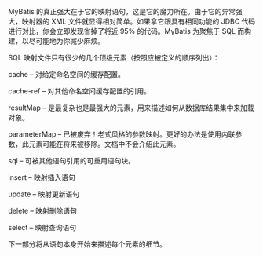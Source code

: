 MyBatis 的真正强大在于它的映射语句，这是它的魔力所在。由于它的异常强大，映射器的 XML 文件就显得相对简单。如果拿它跟具有相同功能的 JDBC 代码进行对比，你会立即发现省掉了将近 95% 的代码。MyBatis 为聚焦于 SQL 而构建，以尽可能地为你减少麻烦。

SQL 映射文件只有很少的几个顶级元素（按照应被定义的顺序列出）：

cache – 对给定命名空间的缓存配置。

cache-ref – 对其他命名空间缓存配置的引用。

resultMap – 是最复杂也是最强大的元素，用来描述如何从数据库结果集中来加载对象。

parameterMap – 已被废弃！老式风格的参数映射。更好的办法是使用内联参数，此元素可能在将来被移除。文档中不会介绍此元素。

sql – 可被其他语句引用的可重用语句块。

insert – 映射插入语句

update – 映射更新语句

delete – 映射删除语句

select – 映射查询语句

下一部分将从语句本身开始来描述每个元素的细节。